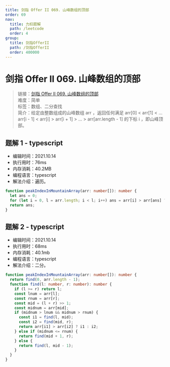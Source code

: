 ```yaml
---
title: 剑指 Offer II 069. 山峰数组的顶部
order: 69
nav:
  title: 力扣题解
  path: /leetcode
  order: 4
group:
  title: 剑指OfferII
  path: /剑指OfferII
  order: 400000
---
```


# 剑指 Offer II 069. 山峰数组的顶部

> 链接：[剑指 Offer II 069. 山峰数组的顶部](https://leetcode-cn.com/problems/B1IidL/)  
> 难度：简单  
> 标签：数组、二分查找  
> 简介：给定由整数组成的山峰数组 arr ，返回任何满足 arr[0] < arr[1] < ... arr[i - 1] < arr[i] > arr[i + 1] > ... > arr[arr.length - 1] 的下标 i ，即山峰顶部。

## 题解 1 - typescript

- 编辑时间：2021.10.14
- 执行用时：76ms
- 内存消耗：40.2MB
- 编程语言：typescript
- 解法介绍：遍历。

```typescript
function peakIndexInMountainArray(arr: number[]): number {
  let ans = 0;
  for (let i = 0, l = arr.length; i < l; i++) ans = arr[i] > arr[ans] ? i : ans;
  return ans;
}
```

## 题解 2 - typescript

- 编辑时间：2021.10.14
- 执行用时：68ms
- 内存消耗：40.1mb
- 编程语言：typescript
- 解法介绍：二分。

```typescript
function peakIndexInMountainArray(arr: number[]): number {
  return find(0, arr.length - 1);
  function find(l: number, r: number): number {
    if (l >= r) return l;
    const lnum = arr[l];
    const rnum = arr[r];
    const mid = (l + r) >> 1;
    const midnum = arr[mid];
    if (midnum > lnum && midnum > rnum) {
      const i1 = find(l, mid);
      const i2 = find(mid, r);
      return arr[i1] > arr[i2] ? i1 : i2;
    } else if (midnum <= rnum) {
      return find(mid + 1, r);
    } else {
      return find(l, mid - 1);
    }
  }
}
```
